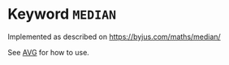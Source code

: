# Keyword `MEDIAN`

Implemented as described on https://byjus.com/maths/median/

See [AVG](Avg) for how to use. 
